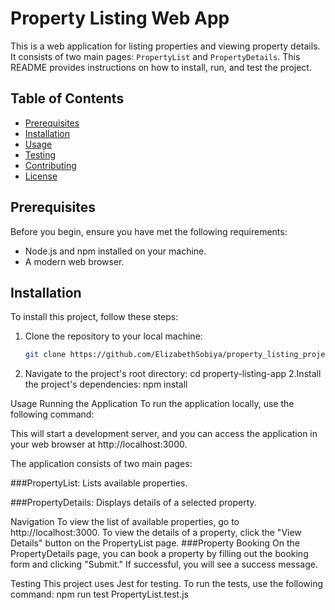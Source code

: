 # Property Listing Web App

This is a web application for listing properties and viewing property details. It consists of two main pages: `PropertyList` and `PropertyDetails`. This README provides instructions on how to install, run, and test the project.

## Table of Contents

- [Prerequisites](#prerequisites)
- [Installation](#installation)
- [Usage](#usage)
- [Testing](#testing)
- [Contributing](#contributing)
- [License](#license)

## Prerequisites

Before you begin, ensure you have met the following requirements:

- Node.js and npm installed on your machine.
- A modern web browser.

## Installation

To install this project, follow these steps:

1. Clone the repository to your local machine:

   ```bash
   git clone https://github.com/ElizabethSobiya/property_listing_project.git
   ```

1. Navigate to the project's root directory:
   cd property-listing-app
2.Install the project's dependencies:
   npm install

Usage
Running the Application
To run the application locally, use the following command:

This will start a development server, and you can access the application in your web browser at http://localhost:3000.

The application consists of two main pages:

###PropertyList: 
Lists available properties.

###PropertyDetails: 
Displays details of a selected property.

Navigation
To view the list of available properties, go to http://localhost:3000.
To view the details of a property, click the "View Details" button on the PropertyList page.
###Property Booking
On the PropertyDetails page, you can book a property by filling out the booking form and clicking "Submit." If successful, you will see a success message.

Testing
This project uses Jest for testing. To run the tests, use the following command:
npm run test PropertyList.test.js
